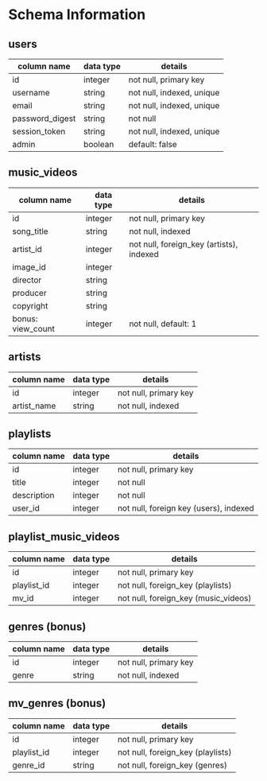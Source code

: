 # Schema Information

## users
column name         | data type |  details
--------------------|-----------|---------------------------
id	                |  integer	| not null, primary key
username            |  string	  | not null, indexed, unique
email               |  string	  | not null, indexed, unique
password_digest     |	 string	  | not null
session_token	      |  string	  | not null, indexed, unique
admin               |  boolean  | default: false

## music_videos
column name         | data type |	 details
--------------------|-----------|---------------------------
id	                | integer	  | not null, primary key
song_title          | string	  | not null, indexed
artist_id           | integer   | not null, foreign_key (artists), indexed
image_id            | integer   |
director            | string    |
producer            | string    |
copyright           | string    |
bonus: view_count   | integer	  | not null, default: 1

## artists
column name         | data type |	 details
--------------------|-----------|---------------------------
id	                | integer	  | not null, primary key
artist_name         | string	  | not null, indexed

## playlists
column name     | data type |	 details
----------------|-----------|---------------------------
id	            | integer	  | not null, primary key
title           | integer	  | not null
description     | integer	  | not null
user_id         | integer   | not null, foreign key (users), indexed

## playlist_music_videos
column name     | data type |	 details
----------------|-----------|---------------------------
id	            | integer	  | not null, primary key
playlist_id     | integer	  | not null, foreign_key (playlists)
mv_id           | integer	  | not null, foreign_key (music_videos)

## genres (bonus)
column name     | data type |	 details
----------------|-----------|---------------------------
id	            | integer   |	not null, primary key
genre           | string    | not null, indexed

## mv_genres (bonus)
column name     | data type |	 details
----------------|-----------|---------------------------
id	            | integer   |	not null, primary key
playlist_id     | integer	  | not null, foreign_key (playlists)
genre_id        | string    | not null, foreign_key (genres)
